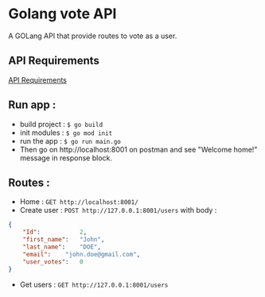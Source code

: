 # Golang vote API

A GOLang API that provide routes to vote as a user.

## API Requirements

[API Requirements](api-requirements.md)

## Run app : 
- build project : `$ go build`
- init modules : `$ go mod init`
- run the app : `$ go run main.go`
- Then go on http://localhost:8001 on postman and see "Welcome home!" message in response block.

## Routes : 

- Home : `GET http://localhost:8001/`
- Create user : `POST http://127.0.0.1:8001/users` with body : 
```json
{
	"Id":       	2,
	"first_name":	"John",
	"last_name": 	"DOE",
	"email":	"john.doe@gmail.com",
	"user_votes":   0
}
```
- Get users : `GET http://127.0.0.1:8001/users` 
